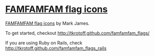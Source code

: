 [FAMFAMFAM flag icons](http://tkrotoff.github.com/famfamfam_flags/)
======================

[FAMFAMFAM flag icons](http://famfamfam.com/lab/icons/flags/) by Mark James.

To get started, checkout http://tkrotoff.github.com/famfamfam_flags/

If you are using Ruby on Rails, check http://tkrotoff.github.com/famfamfam_flags_rails
